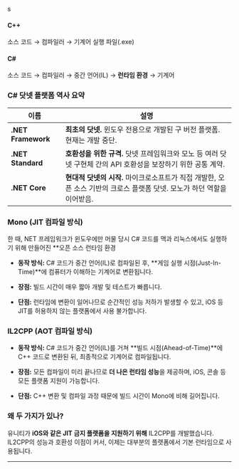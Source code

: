 s
#### C++
소스 코드 → 컴파일러 → 기계어 실행 파일(.exe)

#### C\#
소스 코드 → 컴파일러 → 중간 언어(IL) → **런타임 환경** → 기계어

### **C# 닷넷 플랫폼 역사 요약**

| 이름                 | 설명                                                                      |
| ------------------ | ----------------------------------------------------------------------- |
| **.NET Framework** | **최초의 닷넷.** 윈도우 전용으로 개발된 구 버전 플랫폼. 현재는 개발 중단.                           |
| **.NET Standard**  | **호환성을 위한 규격.** 닷넷 프레임워크와 모노 등 여러 닷넷 구현체 간의 API 호환성을 보장하기 위한 공통 계약.     |
| **.NET Core**      | **현대적 닷넷의 시작.** 마이크로소프트가 직접 개발한, 오픈 소스 기반의 크로스 플랫폼 닷넷. 모노가 하던 역할을 이어받음. |

### **Mono (JIT 컴파일 방식)**

한 때, NET 프레임워크가 윈도우에만 머물 당시 
C# 코드를 맥과 리눅스에서도 실행하기 위해 만들어진 **오픈 소스 런타임 환경

- **동작 방식:** C# 코드가 중간 언어(IL)로 컴파일된 후, **게임 실행 시점(Just-In-Time)**에 컴퓨터가 이해하는 기계어로 변환됩니다.
    
- **장점:** 빌드 시간이 매우 짧아 개발 및 테스트가 빠릅니다.
    
- **단점:** 런타임에 변환이 일어나므로 순간적인 성능 저하가 발생할 수 있고, iOS 등 JIT를 허용하지 않는 플랫폼에서 사용 불가합니다.

### **IL2CPP (AOT 컴파일 방식)**

- **동작 방식:** C# 코드가 중간 언어(IL)를 거쳐 **빌드 시점(Ahead-of-Time)**에 C++ 코드로 변환된 뒤, 최종적으로 기계어로 컴파일됩니다.
    
- **장점:** 모든 컴파일이 미리 끝나므로 **더 나은 런타임 성능**을 제공하며, iOS, 콘솔 등 모든 플랫폼 지원이 가능합니다.
    
- **단점:** C++ 변환 및 컴파일 과정 때문에 빌드 시간이 Mono에 비해 길어집니다.
### 왜 두 가지가 있나?

유니티가 **iOS와 같은 JIT 금지 플랫폼을 지원하기 위해** IL2CPP를 개발했습니다. 
IL2CPP의 성능과 호환성 이점이 커서, 이제는 대부분의 플랫폼에서 기본 런타임으로 사용됩니다.

---